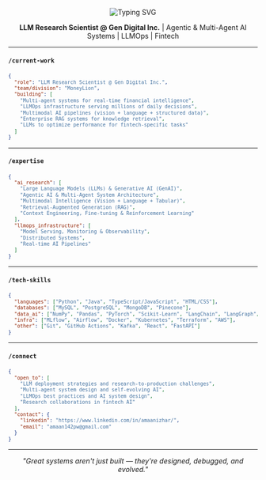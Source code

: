 <p align="center">
  <img src="https://readme-typing-svg.demolab.com?font=Fira+Code&size=34&duration=2000&pause=800&center=true&vCenter=true&width=520&lines=%3C%20Hi%2C+I%27m+Amaan%2F%20%3E" alt="Typing SVG" />
</p>

<p align="center">
  <strong>LLM Research Scientist @ Gen Digital Inc.</strong> | Agentic & Multi-Agent AI Systems | LLMOps | Fintech
</p>

---

#### `/current-work`
<sub>
  
```json
{
  "role": "LLM Research Scientist @ Gen Digital Inc.",
  "team/division": "MoneyLion",
  "building": [
    "Multi-agent systems for real-time financial intelligence",
    "LLMOps infrastructure serving millions of daily decisions",
    "Multimodal AI pipelines (vision + language + structured data)",
    "Enterprise RAG systems for knowledge retrieval",
    "LLMs to optimize performance for fintech-specific tasks"
  ]
}
```

</sub>

---

#### `/expertise`
<sub>
  
```json
{
  "ai_research": [
    "Large Language Models (LLMs) & Generative AI (GenAI)",
    "Agentic AI & Multi-Agent System Architecture",
    "Multimodal Intelligence (Vision + Language + Tabular)",
    "Retrieval-Augmented Generation (RAG)",
    "Context Engineering, Fine-tuning & Reinforcement Learning"
  ],
  "llmops_infrastructure": [
    "Model Serving, Monitoring & Observability",
    "Distributed Systems",
    "Real-time AI Pipelines"
  ]
}
```

</sub>

---

#### `/tech-skills`
<sub>
  
```json
{
  "languages": ["Python", "Java", "TypeScript/JavaScript", "HTML/CSS"],
  "databases": ["MySQL", "PostgreSQL", "MongoDB", "Pinecone"],
  "data_ai": ["NumPy", "Pandas", "PyTorch", "Scikit-Learn", "LangChain", "LangGraph", "FastMCP"],
  "infra": ["MLflow", "Airflow", "Docker", "Kubernetes", "Terraform", "AWS"],
  "other": ["Git", "GitHub Actions", "Kafka", "React", "FastAPI"]
}
```

</sub>

---

#### `/connect`
<sub>
  
```json
{
  "open_to": [
    "LLM deployment strategies and research-to-production challenges",
    "Multi-agent system design and self-evolving AI",
    "LLMOps best practices and AI system design",
    "Research collaborations in fintech AI"
  ],
  "contact": {
    "linkedin": "https://www.linkedin.com/in/amaanizhar/",
    "email": "amaan142pw@gmail.com"
  }
}
```

</sub>

---

<p align="center"><i>"Great systems aren't just built — they're designed, debugged, and evolved."</i></p>
